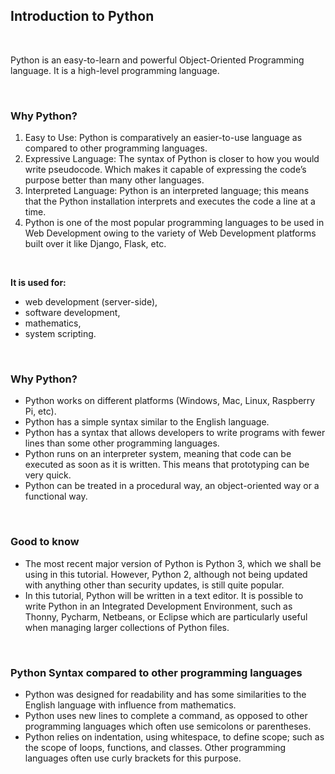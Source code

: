 <div _ngcontent-serverapp-c231="" class="note-body"><div _ngcontent-serverapp-c231="" class="body-text"><h2><strong>Introduction to Python</strong></h2><p>&nbsp;</p><p>Python is an easy-to-learn and powerful Object-Oriented Programming language. It is a high-level programming language.</p><p>&nbsp;</p><h3><strong>Why Python?</strong></h3><ol><li>Easy to Use: Python is comparatively an easier-to-use language as compared to other programming languages.</li><li>Expressive Language: The syntax of Python is closer to how you would write pseudocode. Which makes it capable of expressing the code’s purpose better than many other languages.</li><li>Interpreted Language: Python is an interpreted language; this means that the Python installation interprets and executes the code a line at a time.</li><li>Python is one of the most popular programming languages to be used in Web Development owing to the variety of Web Development platforms built over it like Django, Flask, etc.</li></ol><p>&nbsp;</p><p><strong>It is used for:</strong></p><ul><li>web development (server-side),</li><li>software development,</li><li>mathematics,</li><li>system scripting.</li></ul><p>&nbsp;</p><h3><strong>Why Python?</strong></h3><ul><li>Python works on different platforms (Windows, Mac, Linux, Raspberry Pi, etc).</li><li>Python has a simple syntax similar to the English language.</li><li>Python has a syntax that allows developers to write programs with fewer lines than some other programming languages.</li><li>Python runs on an interpreter system, meaning that code can be executed as soon as it is written. This means that prototyping can be very quick.</li><li>Python can be treated in a procedural way, an object-oriented way or a functional way.</li></ul><p>&nbsp;</p><h3><strong>Good to know</strong></h3><ul><li>The most recent major version of Python is Python 3, which we shall be using in this tutorial. However, Python 2, although not being updated with anything other than security updates, is still quite popular.</li><li>In this tutorial, Python will be written in a text editor. It is possible to write Python in an Integrated Development Environment, such as Thonny, Pycharm, Netbeans, or Eclipse which are particularly useful when managing larger collections of Python files.</li></ul><p>&nbsp;</p><h3><strong>Python Syntax compared to other programming languages</strong></h3><ul><li>Python was designed for readability and has some similarities to the English language with influence from mathematics.</li><li>Python uses new lines to complete a command, as opposed to other programming languages which often use semicolons or parentheses.</li><li>Python relies on indentation, using whitespace, to define scope; such as the scope of loops, functions, and classes. Other programming languages often use curly brackets for this purpose.</li></ul></div></div>